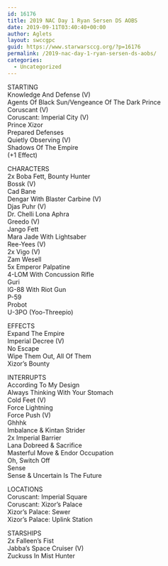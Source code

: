 ```yaml
---
id: 16176
title: 2019 NAC Day 1 Ryan Sersen DS AOBS
date: 2019-09-11T03:40:40+00:00
author: Aglets
layout: swccgpc
guid: https://www.starwarsccg.org/?p=16176
permalink: /2019-nac-day-1-ryan-sersen-ds-aobs/
categories:
  - Uncategorized
---
```

STARTING  
Knowledge And Defense (V)  
Agents Of Black Sun/Vengeance Of The Dark Prince  
Coruscant (V)  
Coruscant: Imperial City (V)  
Prince Xizor  
Prepared Defenses  
Quietly Observing (V)  
Shadows Of The Empire  
(+1 Effect)

CHARACTERS  
2x Boba Fett, Bounty Hunter  
Bossk (V)  
Cad Bane  
Dengar With Blaster Carbine (V)  
Djas Puhr (V)  
Dr. Chelli Lona Aphra  
Greedo (V)  
Jango Fett  
Mara Jade With Lightsaber  
Ree-Yees (V)  
2x Vigo (V)  
Zam Wesell  
5x Emperor Palpatine  
4-LOM With Concussion Rifle  
Guri  
IG-88 With Riot Gun  
P-59  
Probot  
U-3PO (Yoo-Threepio)

EFFECTS  
Expand The Empire  
Imperial Decree (V)  
No Escape  
Wipe Them Out, All Of Them  
Xizor&#8217;s Bounty

INTERRUPTS  
According To My Design  
Always Thinking With Your Stomach  
Cold Feet (V)  
Force Lightning  
Force Push (V)  
Ghhhk  
Imbalance & Kintan Strider  
2x Imperial Barrier  
Lana Dobreed & Sacrifice  
Masterful Move & Endor Occupation  
Oh, Switch Off  
Sense  
Sense & Uncertain Is The Future

LOCATIONS  
Coruscant: Imperial Square  
Coruscant: Xizor&#8217;s Palace  
Xizor&#8217;s Palace: Sewer  
Xizor&#8217;s Palace: Uplink Station

STARSHIPS  
2x Falleen&#8217;s Fist  
Jabba&#8217;s Space Cruiser (V)  
Zuckuss In Mist Hunter